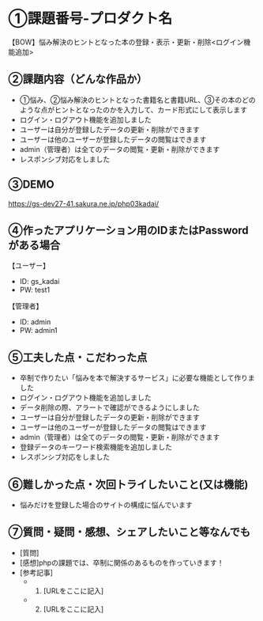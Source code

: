 # ①課題番号-プロダクト名

【BOW】悩み解決のヒントとなった本の登録・表示・更新・削除<ログイン機能追加>

## ②課題内容（どんな作品か）

- ①悩み、②悩み解決のヒントとなった書籍名と書籍URL、③その本のどのような点がヒントとなったのかを入力して、カード形式にして表示します
- ログイン・ログアウト機能を追加しました
- ユーザーは自分が登録したデータの更新・削除ができます
- ユーザーは他のユーザーが登録したデータの閲覧はできます
- admin（管理者）は全てのデータの閲覧・更新・削除ができます
- レスポンシブ対応をしました

## ③DEMO

https://gs-dev27-41.sakura.ne.jp/php03kadai/

## ④作ったアプリケーション用のIDまたはPasswordがある場合

【ユーザー】
- ID: gs_kadai
- PW: test1

【管理者】
- ID: admin
- PW: admin1
  
## ⑤工夫した点・こだわった点

- 卒制で作りたい「悩みを本で解決するサービス」に必要な機能として作りました
- ログイン・ログアウト機能を追加しました
- データ削除の際、アラートで確認ができるようにしました
- ユーザーは自分が登録したデータの更新・削除ができます
- ユーザーは他のユーザーが登録したデータの閲覧はできます
- admin（管理者）は全てのデータの閲覧・更新・削除ができます
- 登録データのキーワード検索機能を追加しました
- レスポンシブ対応をしました

## ⑥難しかった点・次回トライしたいこと(又は機能)

- 悩みだけを登録した場合のサイトの構成に悩んでいます

## ⑦質問・疑問・感想、シェアしたいこと等なんでも

- [質問]
- [感想]phpの課題では、卒制に関係のあるものを作っていきます！
- [参考記事]
  - 1. [URLをここに記入]
  - 2. [URLをここに記入]
